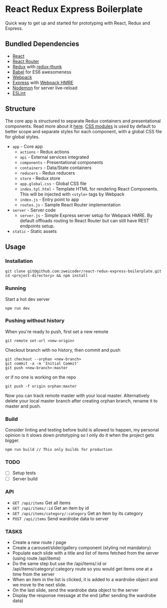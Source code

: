 # React Redux Express Boilerplate

Quick way to get up and started for prototyping with React, Redux and Express.

## Bundled Dependencies

- [React](https://facebook.github.io/react/)
- [React Router](https://github.com/reactjs/react-router)
- [Redux](redux.js.org) with [redux-thunk](https://github.com/gaearon/redux-thunk)
- [Babel](https://babeljs.io) for ES6 awesomeness
- [Webpack](https://webpack.github.io/)
- [Express](expressjs.com) with [Webpack HMRE](https://webpack.github.io/docs/hot-module-replacement.html)
- [Nodemon](https://github.com/remy/nodemon) for server live-reload
- [ESLint](eslint.org/)

## Structure

The core app is structured to separate Redux containers and presentational components. Read more about it [here](https://medium.com/@dan_abramov/smart-and-dumb-components-7ca2f9a7c7d0#.qx4d1v4ek). [CSS modules](https://github.com/css-modules/css-modules) is used by default to better scope and separate styles for each component, with a global CSS file for global styles.

- `app` - Core app
  - `actions` - Redux actions
  - `api` - External services integrated
  - `components` - Presentational components
  - `containers` - Data/State containers
  - `reducers` - Redux reducers
  - `store` - Redux store
  - `app.global.css` - Global CSS file
  - `index.tpl.html` - Template HTML for rendering React Components. This will be injected with `<style>` tags by Webpack
  - `index.js` - Entry point to app
  - `routes.js` - Sample React Router implementation
 - `server` - Server code
   - `server.js` - Simple Express server setup for Webpack HMRE. By default offloads routing to React Router but can still have REST endpoints setup.
 - `static` - Static assets

## Usage
### Installation

```
git clone git@github.com:zweicoder/react-redux-express-boilerplate.git
cd <project-directory> && npm install
```

### Running
Start a hot dev server

`npm run dev`


### Pushing without history
When you're ready to push, first set a new remote

`git remote set-url <new-origin>`

Checkout branch with no history, then commit and push

```
git checkout --orphan <new-branch>
git commit -a -m 'Initial Commit'
git push <new-branch>:master
```

or if no one is working on the repo

`git push -f origin orphan:master`

Now you can track remote master with your local master. Alternatively delete your local master branch after creating orphan branch, rename it to master and push.

### Build
Consider linting and testing before build is allowed to happen, my personal opinion is it slows down prototyping so I only do it when the project gets bigger.

`npm run build // This only builds for production`

### TODO
- [ ] Setup tests
- [ ] Server build

### API

- `GET /api/items` Get all items
- `GET /api/items/:id` Get an item by id
- `GET /api/items/category/:category` Get an item by its category
- `POST /api/items` Send wardrobe data to server

### TASKS
- Create a new route / page
- Create a carousel/slider/gallery component (styling not mandatory)
- Populate each slide with a title and list of items fetched from the server (using route /api/items)
- Do the same step but use the /api/items/:id or /api/items/category/:category route so you would get items one at a time from the server
- When an item in the list is clicked, it is added to a wardrobe object and we move to the next slide.
- On the last slide, send the wardrobe data object to the server
- Display the response message at the end (after sending the wardrobe data)
